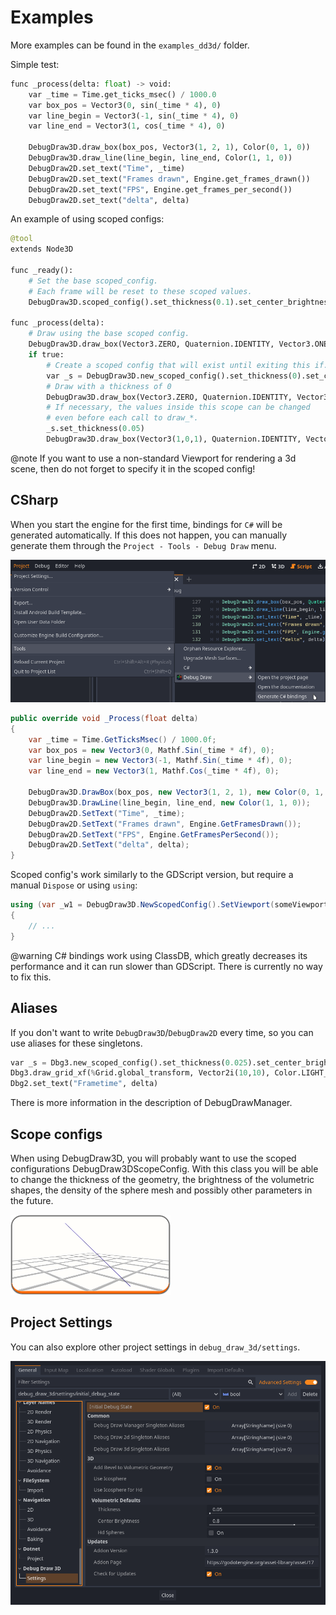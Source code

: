 # Examples

More examples can be found in the `examples_dd3d/` folder.

Simple test:

```python
func _process(delta: float) -> void:
    var _time = Time.get_ticks_msec() / 1000.0
    var box_pos = Vector3(0, sin(_time * 4), 0)
    var line_begin = Vector3(-1, sin(_time * 4), 0)
    var line_end = Vector3(1, cos(_time * 4), 0)

    DebugDraw3D.draw_box(box_pos, Vector3(1, 2, 1), Color(0, 1, 0))
    DebugDraw3D.draw_line(line_begin, line_end, Color(1, 1, 0))
    DebugDraw2D.set_text("Time", _time)
    DebugDraw2D.set_text("Frames drawn", Engine.get_frames_drawn())
    DebugDraw2D.set_text("FPS", Engine.get_frames_per_second())
    DebugDraw2D.set_text("delta", delta)
```

An example of using scoped configs:

```python
@tool
extends Node3D

func _ready():
    # Set the base scoped_config.
    # Each frame will be reset to these scoped values.
    DebugDraw3D.scoped_config().set_thickness(0.1).set_center_brightness(0.6)

func _process(delta):
    # Draw using the base scoped config.
    DebugDraw3D.draw_box(Vector3.ZERO, Quaternion.IDENTITY, Vector3.ONE * 2, Color.CORNFLOWER_BLUE)
    if true:
        # Create a scoped config that will exist until exiting this if.
        var _s = DebugDraw3D.new_scoped_config().set_thickness(0).set_center_brightness(0.1)
        # Draw with a thickness of 0
        DebugDraw3D.draw_box(Vector3.ZERO, Quaternion.IDENTITY, Vector3.ONE, Color.RED)
        # If necessary, the values inside this scope can be changed
        # even before each call to draw_*.
        _s.set_thickness(0.05)
        DebugDraw3D.draw_box(Vector3(1,0,1), Quaternion.IDENTITY, Vector3.ONE * 1, Color.BLUE_VIOLET)
```

@note
If you want to use a non-standard Viewport for rendering a 3d scene, then do not forget to specify it in the scoped config!

## CSharp

When you start the engine for the first time, bindings for `C#` will be generated automatically. If this does not happen, you can manually generate them through the `Project - Tools - Debug Draw` menu.

![](images/project_tools_menu.png)

```csharp
public override void _Process(float delta)
{
    var _time = Time.GetTicksMsec() / 1000.0f;
    var box_pos = new Vector3(0, Mathf.Sin(_time * 4f), 0);
    var line_begin = new Vector3(-1, Mathf.Sin(_time * 4f), 0);
    var line_end = new Vector3(1, Mathf.Cos(_time * 4f), 0);

    DebugDraw3D.DrawBox(box_pos, new Vector3(1, 2, 1), new Color(0, 1, 0));
    DebugDraw3D.DrawLine(line_begin, line_end, new Color(1, 1, 0));
    DebugDraw2D.SetText("Time", _time);
    DebugDraw2D.SetText("Frames drawn", Engine.GetFramesDrawn());
    DebugDraw2D.SetText("FPS", Engine.GetFramesPerSecond());
    DebugDraw2D.SetText("delta", delta);
}
```

Scoped config's work similarly to the GDScript version, but require a manual `Dispose` or using `using`:

```csharp
using (var _w1 = DebugDraw3D.NewScopedConfig().SetViewport(someViewportHere).SetThickness(0.01f).SetNoDepthTest(true))
{
    // ...
}
```

@warning
C# bindings work using ClassDB, which greatly decreases its performance and it can run slower than GDScript. There is currently no way to fix this.

## Aliases

If you don't want to write `DebugDraw3D`/`DebugDraw2D` every time, so you can use aliases for these singletons.

```python
var _s = Dbg3.new_scoped_config().set_thickness(0.025).set_center_brightness(0.7)
Dbg3.draw_grid_xf(%Grid.global_transform, Vector2i(10,10), Color.LIGHT_GRAY)
Dbg2.set_text("Frametime", delta)
```

There is more information in the description of DebugDrawManager.

## Scope configs

When using DebugDraw3D, you will probably want to use the scoped configurations DebugDraw3DScopeConfig. With this class you will be able to change the thickness of the geometry, the brightness of the volumetric shapes, the density of the sphere mesh and possibly other parameters in the future.

![](images/classes/LineThickness.webp)

## Project Settings

You can also explore other project settings in `debug_draw_3d/settings`.

![](images/project_settings.png)
